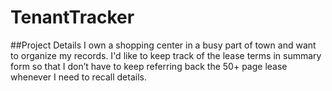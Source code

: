 # TenantTracker

##Project Details
I own a shopping center in a busy part of town and want to organize my records.
I'd like to keep track of the lease terms in summary form so that I don’t have to keep referring back the 50+ page lease whenever I need to recall details.
